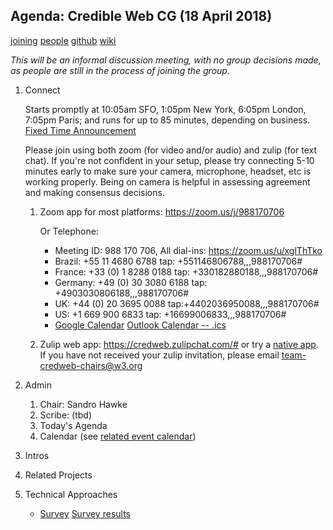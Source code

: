 ## Agenda: Credible Web CG (18 April 2018)

[joining](https://www.w3.org/community/credibility/)
[people](https://www.w3.org/community/credibility/participants)
[github](https://github.com/w3c/credweb)
[wiki](https://www.w3.org/community/credibility/wiki/Main_Page)

*This will be an informal discussion meeting, with no group decisions
 made, as people are still in the process of joining the group.*

1. Connect

    Starts promptly at 10:05am SFO, 1:05pm New York, 6:05pm London,
    7:05pm Paris; and runs for up to 85 minutes, depending on
    business.  [Fixed Time
    Announcement](https://www.timeanddate.com/worldclock/fixedtime.html?msg=Credible+Web+CG&iso=20180411T1705&p1=%3A&ah=1&am=25)
    
    Please join using both zoom (for video and/or audio) and zulip
    (for text chat).  If you're not confident in your setup, please
    try connecting 5-10 minutes early to make sure your camera,
    microphone, headset, etc is working properly. Being on camera is
    helpful in assessing agreement and making consensus decisions.
    
    1. Zoom app for most platforms: <https://zoom.us/j/988170706>

        Or Telephone:
        * Meeting ID: 988 170 706, All dial-ins: <https://zoom.us/u/xglThTko>
        * Brazil: +55 11 4680 6788 tap: +551146806788,,,988170706# 
        * France: +33 (0) 1 8288 0188 tap: +330182880188,,,988170706# 
        * Germany: +49 (0) 30 3080 6188 tap:  +4903030806188,,,988170706# 
        * UK: +44 (0) 20 3695 0088 tap:+4402036950088,,,988170706# 
        * US: +1 669 900 6833 tap: +16699006833,,,988170706# 
        * [Google Calendar](https://zoom.us/meeting/988170706/calendar/google/add) [Outlook Calendar -- .ics](https://zoom.us/meeting/988170706/ics)

    1. Zulip web app: <https://credweb.zulipchat.com/#> or try a [native app](https://zulipchat.com/apps/). If you have not received your zulip invitation, please email team-credweb-chairs@w3.org
    
1. Admin
    1. Chair: Sandro Hawke
    1. Scribe: (tbd)
    1. Today's Agenda
    1. Calendar (see [related event calendar](https://calendar.google.com/calendar/embed?src=certifiedcontentcoalition.org_9cd49bitubv0sicvpt6gvf9km0%40group.calendar.google.com))
1. Intros
1. Related Projects
1. Technical Approaches
    * [Survey](https://goo.gl/forms/aPUWPZD9doTUYT3A3) [Survey results](https://goo.gl/Zonrju)
